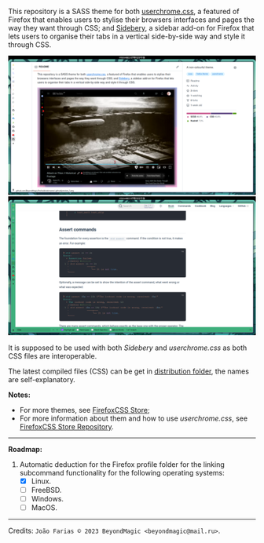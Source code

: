 This repository is a SASS theme for both [userchrome.css](https://www.userchrome.org/), a featured of Firefox that enables users to stylise their browsers interfaces and pages the way they want through CSS; and [Sidebery](https://github.com/mbnuqw/sidebery), a sidebar add-on for Firefox that lets users to organise their tabs in a vertical side-by-side way and style it through CSS.

![Preview of Nushell page with latest version of Firefox Nightly](./.github/preview_1.png)
![Preview of Github page with latest version of Firefox Nightly](./.github/preview_2.png)

It is supposed to be used with both *Sidebery* and *userchrome.css* as both CSS files are interoperable.

The latest compiled files (CSS) can be get in [distribution folder](./distribution), the names are self-explanatory.

**Notes:**
- For more themes, see [FirefoxCSS Store](https://firefoxcss-store.github.io/);
- For more information about them and how to use *userchrome.css*, see [FirefoxCSS Store Repository](https://github.com/FirefoxCSS-Store/FirefoxCSS-Store.github.io).

___

**Roadmap:**
1. Automatic deduction for the Firefox profile folder for the linking subcommand functionality for the following operating systems:
    - [x] Linux.
    - [ ] FreeBSD.
    - [ ] Windows.
    - [ ] MacOS.

___

Credits: `João Farias © 2023 BeyondMagic <beyondmagic@mail.ru>`.

